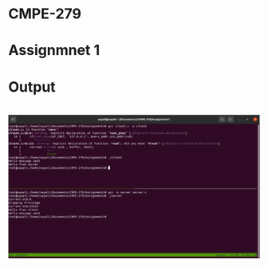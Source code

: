 # CMPE-279
# Assignmnet 1
# Output
# <img src="https://github.com/SayaliWadekar/CMPE-279/blob/main/Screenshot%20from%202022-04-15%2016-03-05.png">
